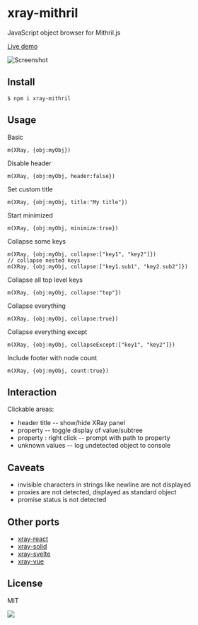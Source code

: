 # xray-mithril

JavaScript object browser for Mithril.js

[Live demo](https://xray.haxtra.com)

![Screenshot](https://media.haxtra.com/xray.png)


## Install

	$ npm i xray-mithril


## Usage

Basic

	m(XRay, {obj:myObj})

Disable header

	m(XRay, {obj:myObj, header:false})

Set custom title

	m(XRay, {obj:myObj, title:"My title"})

Start minimized

	m(XRay, {obj:myObj, minimize:true})

Collapse some keys

	m(XRay, {obj:myObj, collapse:["key1", "key2"]})
	// collapse nested keys
	m(XRay, {obj:myObj, collapse:["key1.sub1", "key2.sub2"]})

Collapse all top level keys

	m(XRay, {obj:myObj, collapse:"top"})

Collapse everything

	m(XRay, {obj:myObj, collapse:true})

Collapse everything except

	m(XRay, {obj:myObj, collapseExcept:["key1", "key2"]})

Include footer with node count

	m(XRay, {obj:myObj, count:true})


## Interaction

Clickable areas:

- header title -- show/hide XRay panel
- property -- toggle display of value/subtree
- property : right click -- prompt with path to property
- unknown values -- log undetected object to console


## Caveats

- invisible characters in strings like newline are not displayed
- proxies are not detected, displayed as standard object
- promise status is not detected


## Other ports

- [xray-react](https://github.com/haxtra/xray-react)
- [xray-solid](https://github.com/haxtra/xray-solid)
- [xray-svelte](https://github.com/haxtra/xray-svelte)
- [xray-vue](https://github.com/haxtra/xray-vue)


## License

MIT

![](https://hello.haxtra.com/gh-xray-mithril)
